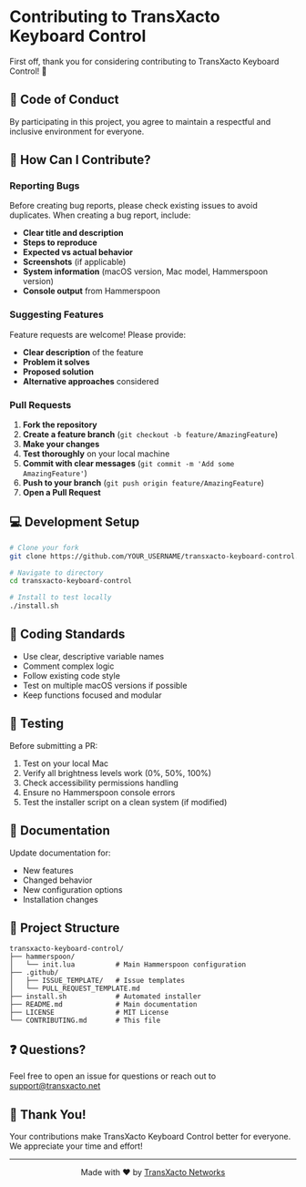 # Contributing to TransXacto Keyboard Control

First off, thank you for considering contributing to TransXacto Keyboard Control! 🎉

## 🤝 Code of Conduct

By participating in this project, you agree to maintain a respectful and inclusive environment for everyone.

## 🚀 How Can I Contribute?

### Reporting Bugs

Before creating bug reports, please check existing issues to avoid duplicates. When creating a bug report, include:

- **Clear title and description**
- **Steps to reproduce**
- **Expected vs actual behavior**
- **Screenshots** (if applicable)
- **System information** (macOS version, Mac model, Hammerspoon version)
- **Console output** from Hammerspoon

### Suggesting Features

Feature requests are welcome! Please provide:

- **Clear description** of the feature
- **Problem it solves**
- **Proposed solution**
- **Alternative approaches** considered

### Pull Requests

1. **Fork the repository**
2. **Create a feature branch** (`git checkout -b feature/AmazingFeature`)
3. **Make your changes**
4. **Test thoroughly** on your local machine
5. **Commit with clear messages** (`git commit -m 'Add some AmazingFeature'`)
6. **Push to your branch** (`git push origin feature/AmazingFeature`)
7. **Open a Pull Request**

## 💻 Development Setup

```bash
# Clone your fork
git clone https://github.com/YOUR_USERNAME/transxacto-keyboard-control.git

# Navigate to directory
cd transxacto-keyboard-control

# Install to test locally
./install.sh
```

## 📝 Coding Standards

- Use clear, descriptive variable names
- Comment complex logic
- Follow existing code style
- Test on multiple macOS versions if possible
- Keep functions focused and modular

## 🧪 Testing

Before submitting a PR:

1. Test on your local Mac
2. Verify all brightness levels work (0%, 50%, 100%)
3. Check accessibility permissions handling
4. Ensure no Hammerspoon console errors
5. Test the installer script on a clean system (if modified)

## 📖 Documentation

Update documentation for:

- New features
- Changed behavior
- New configuration options
- Installation changes

## 🎯 Project Structure

```
transxacto-keyboard-control/
├── hammerspoon/
│   └── init.lua          # Main Hammerspoon configuration
├── .github/
│   ├── ISSUE_TEMPLATE/   # Issue templates
│   └── PULL_REQUEST_TEMPLATE.md
├── install.sh            # Automated installer
├── README.md             # Main documentation
├── LICENSE               # MIT License
└── CONTRIBUTING.md       # This file
```

## ❓ Questions?

Feel free to open an issue for questions or reach out to support@transxacto.net

## 🙏 Thank You!

Your contributions make TransXacto Keyboard Control better for everyone. We appreciate your time and effort!

---

<div align="center">

Made with ❤️ by [TransXacto Networks](https://transxacto.net)

</div>
